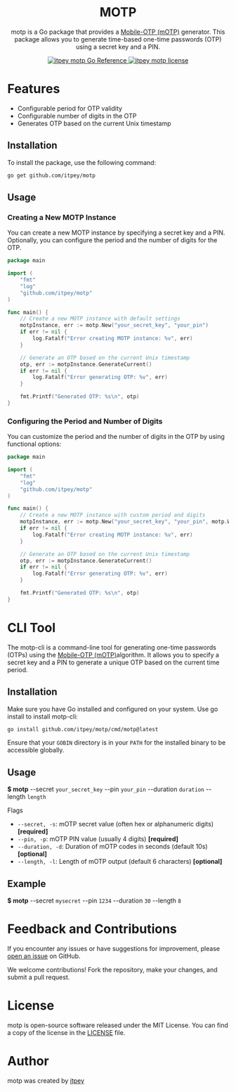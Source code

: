[//]: # "Title: motp"
[//]: # "Author: itpey"
[//]: # "Attendees: itpey"
[//]: # "Tags: #itpey #go #motp #golang #go-lang #cli #password #otp"

<h1 align="center">
 MOTP
</h1>

<p align="center">
motp is a Go package that provides a <a href="https://motp.sourceforge.net">Mobile-OTP (mOTP)</a> generator. This package allows you to generate time-based one-time passwords (OTP) using a secret key and a PIN.
</p>

<p align="center">
  <a href="https://pkg.go.dev/github.com/itpey/motp">
    <img src="https://pkg.go.dev/badge/github.com/itpey/motp.svg" alt="itpey motp Go Reference">
  </a>
  <a href="https://github.com/itpey/motp/blob/main/LICENSE">
    <img src="https://img.shields.io/github/license/itpey/motp" alt="itpey motp license">
  </a>
</p>

# Features

- Configurable period for OTP validity
- Configurable number of digits in the OTP
- Generates OTP based on the current Unix timestamp

## Installation

To install the package, use the following command:

```bash
go get github.com/itpey/motp
```

## Usage

### Creating a New MOTP Instance

You can create a new MOTP instance by specifying a secret key and a PIN. Optionally, you can configure the period and the number of digits for the OTP.

```go
package main

import (
    "fmt"
    "log"
    "github.com/itpey/motp"
)

func main() {
    // Create a new MOTP instance with default settings
    motpInstance, err := motp.New("your_secret_key", "your_pin")
    if err != nil {
        log.Fatalf("Error creating MOTP instance: %v", err)
    }

    // Generate an OTP based on the current Unix timestamp
    otp, err := motpInstance.GenerateCurrent()
    if err != nil {
        log.Fatalf("Error generating OTP: %v", err)
    }

    fmt.Printf("Generated OTP: %s\n", otp)
}
```

### Configuring the Period and Number of Digits

You can customize the period and the number of digits in the OTP by using functional options:

```go
package main

import (
    "fmt"
    "log"
    "github.com/itpey/motp"
)

func main() {
    // Create a new MOTP instance with custom period and digits
    motpInstance, err := motp.New("your_secret_key", "your_pin", motp.WithPeriod(30), motp.WithDigits(8))
    if err != nil {
        log.Fatalf("Error creating MOTP instance: %v", err)
    }

    // Generate an OTP based on the current Unix timestamp
    otp, err := motpInstance.GenerateCurrent()
    if err != nil {
        log.Fatalf("Error generating OTP: %v", err)
    }

    fmt.Printf("Generated OTP: %s\n", otp)
}
```

# CLI Tool

The motp-cli is a command-line tool for generating one-time passwords (OTPs) using the <a href="https://motp.sourceforge.net">Mobile-OTP (mOTP)</a>algorithm. It allows you to specify a secret key and a PIN to generate a unique OTP based on the current time period.

## Installation

Make sure you have Go installed and configured on your system. Use go install to install motp-cli:

```bash
go install github.com/itpey/motp/cmd/motp@latest
```

Ensure that your `GOBIN` directory is in your `PATH` for the installed binary to be accessible globally.

## Usage

**$ motp** --secret `your_secret_key` --pin `your_pin` --duration `duration` --length `length`

Flags

- `--secret, -s`: mOTP secret value (often hex or alphanumeric digits) **[required]**
- `--pin, -p`: mOTP PIN value (usually 4 digits) **[required]**
- `--duration, -d`: Duration of mOTP codes in seconds (default 10s) **[optional]**
- `--length, -l`: Length of mOTP output (default 6 characters) **[optional]**

## Example

**$ motp** --secret `mysecret` --pin `1234` --duration `30` --length `8`

# Feedback and Contributions

If you encounter any issues or have suggestions for improvement, please [open an issue](https://github.com/itpey/motp/issues) on GitHub.

We welcome contributions! Fork the repository, make your changes, and submit a pull request.

# License

motp is open-source software released under the MIT License. You can find a copy of the license in the [LICENSE](https://github.com/itpey/motp/blob/main/LICENSE) file.

# Author

motp was created by [itpey](https://github.com/itpey)
